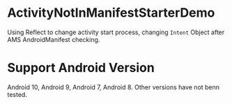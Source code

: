# ActivityNotInManifestStarterDemo
Using Reflect to change activity start process, changing `Intent` Object after AMS AndroidManifest checking.
# Support Android Version
Android 10, Android 9, Android 7, Android 8. Other versions have not benn tested.